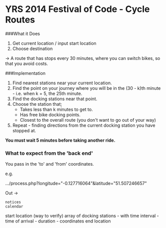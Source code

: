 YRS 2014 Festival of Code - Cycle Routes
========================================


###What it Does

1. Get current location / input start location
2. Choose destination

-> A route that has stops every 30 minutes, where you can switch bikes, so that you avoid costs.

###Implementation

1. Find nearest stations near your current location.
2. Find the point on your journey where you will be in the (30 - k)th minute - i.e. when k = 5, the 25th minute.
3. Find the docking stations near that point.
4. Choose the station that;
	+ Takes less than k minutes to get to.
	+ Has free bike docking points.  
	+ Closest to the overall route (you don't want to go out of your way)
5. Repeat - finding directions from the current docking station you have stopped at.

**You must wait 5 minutes before taking another ride.**

### What to expect from the 'back end'

You pass in the 'to' and 'from' coordinates.

e.g.

.../process.php?longitude="-0.127716064"&latitude="51.507246657"

Out ->

`notices`  
`calendar` 

start location (way to verify)
array of docking stations - with time interval - time of arrival - duration - coordinates
end location
